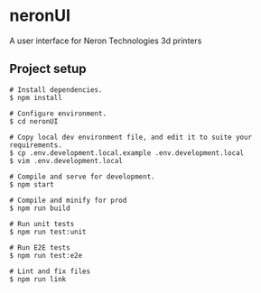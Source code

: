 # neronUI
 A user interface for Neron Technologies 3d printers

## Project setup
```
# Install dependencies.
$ npm install

# Configure environment.
$ cd neronUI

# Copy local dev environment file, and edit it to suite your requirements.
$ cp .env.development.local.example .env.development.local
$ vim .env.development.local

# Compile and serve for development.
$ npm start

# Compile and minify for prod
$ npm run build

# Run unit tests
$ npm run test:unit

# Run E2E tests
$ npm run test:e2e

# Lint and fix files
$ npm run link
```